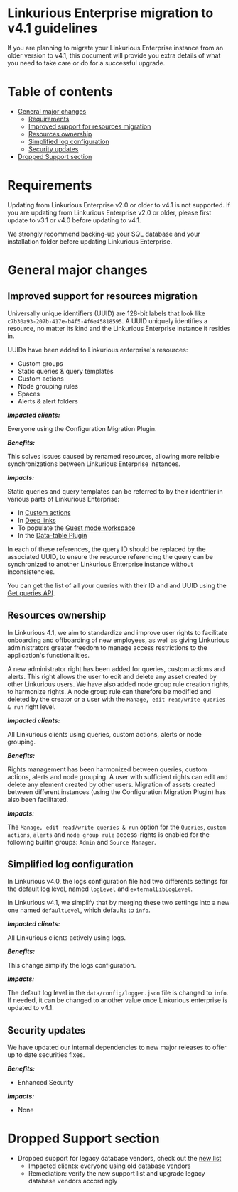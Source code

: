 <!-- omit in toc -->
# Linkurious Enterprise migration to v4.1 guidelines

If you are planning to migrate your Linkurious Enterprise instance from an older version to v4.1,
this document will provide you extra details of what you need to take care or do for a successful upgrade.

<!-- omit in toc -->
# Table of contents
- [General major changes](#general-major-changes)
  - [Requirements](#requirements)
  - [Improved support for resources migration](#improved-support-for-resources-migration)
  - [Resources ownership](#resources-ownership)
  - [Simplified log configuration](#simplified-log-configuration)
  - [Security updates](#security-updates)
- [Dropped Support section](#dropped-support-section)

# Requirements

Updating from Linkurious Enterprise v2.0 or older to v4.1 is not supported.
If you are updating from Linkurious Enterprise v2.0 or older, please first update to v3.1 or v4.0 before updating to v4.1.

We strongly recommend backing-up your SQL database and your installation folder before updating Linkurious Enterprise.

# General major changes

## Improved support for resources migration

Universally unique identifiers (UUID) are 128-bit labels that look like `c7b30a93-207b-417e-b4f5-4f6e45818595`.
A UUID uniquely identifies a resource, no matter its kind and the Linkurious Enterprise instance it resides in.

UUIDs have been added to Linkurious enterprise's resources:
- Custom groups
- Static queries & query templates
- Custom actions
- Node grouping rules
- Spaces
- Alerts & alert folders


***Impacted clients:***

Everyone using the Configuration Migration Plugin.

***Benefits:***

This solves issues caused by renamed resources, allowing more reliable synchronizations between Linkurious Enterprise instances.

***Impacts:***

Static queries and query templates can be referred to by their identifier in various parts of Linkurious Enterprise:
- In [Custom actions][1]
- In [Deep links][2]
- To populate the [Guest mode workspace][3]
- In the [Data-table Plugin][4]

In each of these references, the query ID should be replaced by the associated UUID,
to ensure the resource referencing the query can be synchronized to another Linkurious Enterprise instance without inconsistencies.

You can get the list of all your queries with their ID and and UUID using the [Get queries API][5].

## Resources ownership

In Linkurious 4.1, we aim to standardize and improve user rights to facilitate onboarding and offboarding of new employees,
as well as giving Linkurious administrators greater freedom to manage access restrictions to the application's functionalities.

A new administrator right has been added for queries, custom actions and alerts.
This right allows the user to edit and delete any asset created by other Linkurious users.
We have also added node group rule creation rights, to harmonize rights.
A node group rule can therefore be modified and deleted by the creator
or a user with the `Manage, edit read/write queries & run` right level.

***Impacted clients:***

All Linkurious clients using queries, custom actions, alerts or node grouping.

***Benefits:***

Rights management has been harmonized between queries, custom actions, alerts and node grouping.
A user with sufficient rights can edit and delete any element created by other users.
Migration of assets created between different instances (using the Configuration Migration Plugin) has also been facilitated.

***Impacts:***

The `Manage, edit read/write queries & run` option for the `Queries`, `custom actions`, `alerts` and `node group rule`
access-rights is enabled for the following builtin groups: `Admin` and `Source Manager`.

## Simplified log configuration

In Linkurious v4.0, the logs configuration file had two differents settings for the default log level,
named `logLevel` and `externalLibLogLevel`.

In Linkurious v4.1, we simplify that by merging these two settings into a new one named `defaultLevel`,
which defaults to `info`.

***Impacted clients:***

All Linkurious clients actively using logs.

***Benefits:***

This change simplify the logs configuration.

***Impacts:***

The default log level in the `data/config/logger.json` file is changed to `info`.
If needed, it can be changed to another value once Linkurious enterprise is updated to v4.1.

## Security updates

We have updated our internal dependencies to new major releases to offer up to date securities fixes.

***Benefits:***

- Enhanced Security

***Impacts:***

- None

# Dropped Support section

- Dropped support for legacy database vendors, check out the [new list][6]
  - Impacted clients: everyone using old database vendors
  - Remediation: verify the new support list and upgrade legacy database vendors accordingly

[1]: https://doc.linkurious.com/user-manual/latest/custom-actions/
[2]: https://doc.linkurious.com/admin-manual/latest/deep-link/
[3]: https://doc.linkurious.com/admin-manual/latest/guest-mode/#populating-the-guest-mode-workspace
[4]: https://github.com/Linkurious/lke-plugin-data-table
[5]: https://doc.linkurious.com/server-sdk/latest/apidoc/#api-Query-getQueries
[6]: https://github.com/Linkurious/documentation-resources/blob/master/compatibility-matrix/compatibility-matrix.md
